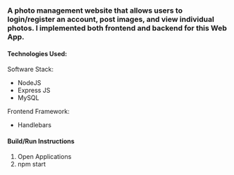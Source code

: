 
### A photo management website that allows users to login/register an account, post images, and view individual photos. I implemented both frontend and backend for this Web App.

#### Technologies Used:
Software Stack:
- NodeJS
- Express JS
- MySQL

Frontend Framework: 
- Handlebars

#### Build/Run Instructions
1. Open Applications
2. npm start
